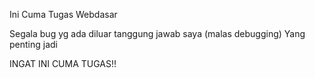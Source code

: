 Ini Cuma Tugas Webdasar

Segala bug yg ada diluar tanggung jawab saya (malas debugging)
Yang penting jadi

INGAT INI CUMA TUGAS!!
